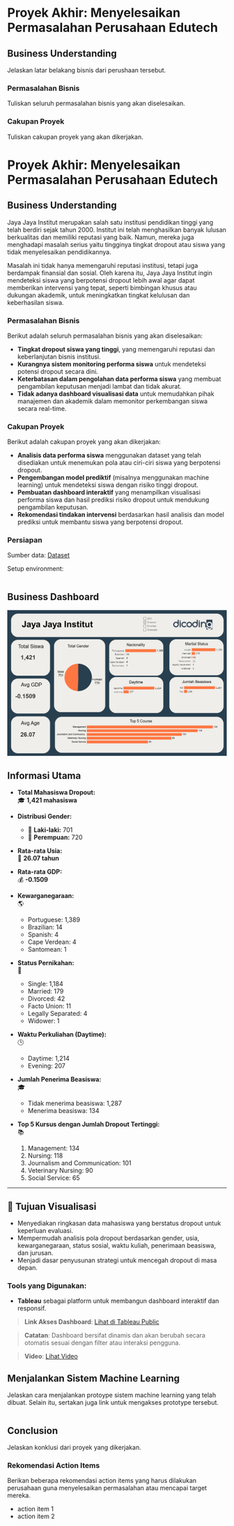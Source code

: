 # Proyek Akhir: Menyelesaikan Permasalahan Perusahaan Edutech

## Business Understanding
Jelaskan latar belakang bisnis dari perushaan tersebut.

### Permasalahan Bisnis
Tuliskan seluruh permasalahan bisnis yang akan diselesaikan.

### Cakupan Proyek
Tuliskan cakupan proyek yang akan dikerjakan.

# Proyek Akhir: Menyelesaikan Permasalahan Perusahaan Edutech

## Business Understanding

Jaya Jaya Institut merupakan salah satu institusi pendidikan tinggi yang telah berdiri sejak tahun 2000. Institut ini telah menghasilkan banyak lulusan berkualitas dan memiliki reputasi yang baik. Namun, mereka juga menghadapi masalah serius yaitu tingginya tingkat dropout atau siswa yang tidak menyelesaikan pendidikannya. 

Masalah ini tidak hanya memengaruhi reputasi institusi, tetapi juga berdampak finansial dan sosial. Oleh karena itu, Jaya Jaya Institut ingin mendeteksi siswa yang berpotensi dropout lebih awal agar dapat memberikan intervensi yang tepat, seperti bimbingan khusus atau dukungan akademik, untuk meningkatkan tingkat kelulusan dan keberhasilan siswa.

### Permasalahan Bisnis
Berikut adalah seluruh permasalahan bisnis yang akan diselesaikan:
- **Tingkat dropout siswa yang tinggi**, yang memengaruhi reputasi dan keberlanjutan bisnis institusi.
- **Kurangnya sistem monitoring performa siswa** untuk mendeteksi potensi dropout secara dini.
- **Keterbatasan dalam pengolahan data performa siswa** yang membuat pengambilan keputusan menjadi lambat dan tidak akurat.
- **Tidak adanya dashboard visualisasi data** untuk memudahkan pihak manajemen dan akademik dalam memonitor perkembangan siswa secara real-time.

### Cakupan Proyek
Berikut adalah cakupan proyek yang akan dikerjakan:
- **Analisis data performa siswa** menggunakan dataset yang telah disediakan untuk menemukan pola atau ciri-ciri siswa yang berpotensi dropout.
- **Pengembangan model prediktif** (misalnya menggunakan machine learning) untuk mendeteksi siswa dengan risiko tinggi dropout.
- **Pembuatan dashboard interaktif** yang menampilkan visualisasi performa siswa dan hasil prediksi risiko dropout untuk mendukung pengambilan keputusan.
- **Rekomendasi tindakan intervensi** berdasarkan hasil analisis dan model prediksi untuk membantu siswa yang berpotensi dropout.


### Persiapan

Sumber data: [Dataset](https://github.com/dicodingacademy/dicoding_dataset/blob/main/students_performance/data.csv)


Setup environment:
```

```
##  Business Dashboard
![alt text](amirrr_dashboard.png)

## Informasi Utama
- **Total Mahasiswa Dropout:**  
  🎓 **1,421 mahasiswa**

- **Distribusi Gender:**  
  - 👨 **Laki-laki:** 701  
  - 👩 **Perempuan:** 720  

- **Rata-rata Usia:**  
  📅 **26.07 tahun**

- **Rata-rata GDP:**  
  💰 **-0.1509**

- **Kewarganegaraan:**  
  🌎  
  - Portuguese: 1,389  
  - Brazilian: 14  
  - Spanish: 4  
  - Cape Verdean: 4  
  - Santomean: 1

- **Status Pernikahan:**  
  💍  
  - Single: 1,184  
  - Married: 179  
  - Divorced: 42  
  - Facto Union: 11  
  - Legally Separated: 4  
  - Widower: 1

- **Waktu Perkuliahan (Daytime):**  
  🕒  
  - Daytime: 1,214  
  - Evening: 207

- **Jumlah Penerima Beasiswa:**  
  🎓  
  - Tidak menerima beasiswa: 1,287  
  - Menerima beasiswa: 134

- **Top 5 Kursus dengan Jumlah Dropout Tertinggi:**  
  📚  
  1. Management: 134  
  2. Nursing: 118  
  3. Journalism and Communication: 101  
  4. Veterinary Nursing: 90  
  5. Social Service: 65

---

## 🎯 Tujuan Visualisasi
- Menyediakan ringkasan data mahasiswa yang berstatus dropout untuk keperluan evaluasi.
- Mempermudah analisis pola dropout berdasarkan gender, usia, kewarganegaraan, status sosial, waktu kuliah, penerimaan beasiswa, dan jurusan.
- Menjadi dasar penyusunan strategi untuk mencegah dropout di masa depan.

### Tools yang Digunakan:
- **Tableau** sebagai platform untuk membangun dashboard interaktif dan responsif.

> **Link Akses Dashboard**: [Lihat di Tableau Public](https://public.tableau.com/app/profile/amir.mahmud4793/viz/ProyekAkhirPenerapanDataSains/Dashboard1)

> **Catatan**: Dashboard bersifat dinamis dan akan berubah secara otomatis sesuai dengan filter atau interaksi pengguna.

> **Video**: [Lihat Video](https://youtu.be/JH7vlu0xquo)


## Menjalankan Sistem Machine Learning
Jelaskan cara menjalankan protoype sistem machine learning yang telah dibuat. Selain itu, sertakan juga link untuk mengakses prototype tersebut.

```

```

## Conclusion
Jelaskan konklusi dari proyek yang dikerjakan.

### Rekomendasi Action Items
Berikan beberapa rekomendasi action items yang harus dilakukan perusahaan guna menyelesaikan permasalahan atau mencapai target mereka.
- action item 1
- action item 2
